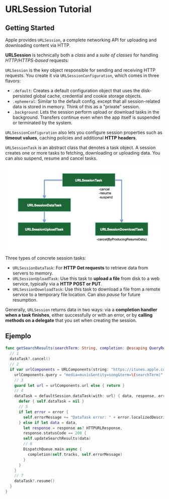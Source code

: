 # URLSession Tutorial

## Getting Started

Apple provides `URLSession`, a complete networking API for uploading and downloading content via HTTP.

**URLSession** is technically both a *class* and a *suite of classes* for handling *HTTP/HTTPS-based* requests:

`URLSession` is the key object responsible for sending and receiving HTTP requests. You create it via `URLSessionConfiguration`, which comes in three flavors:

* `.default`: Creates a default configuration object that uses the disk-persisted global cache, credential and cookie storage objects.
*  `.ephemeral`: Similar to the default config. except that all session-related data is stored in memory. Think of this as a "private" session.
*  `.background`: Lets the session perform upload or download tasks in the background. Transfers continue even when the app itself is suspended or terminated by the system.


`URLSessionConfiguration` also lets you configure session properties such as **timeout values**, caching policies and additional **HTTP headers**.

`URLSessionTask` is an abstract class that denotes a task object. A session creates one or more tasks to fetching, downloading or uploading data. You can also suspend, resume and cancel tasks.

![](0_url_session_tasks.png)


Three types of concrete session tasks:

* `URLSessionDataTask`: For **HTTP Get requests** to retrieve data from servers to memory.
*  `URLSessionUploadTask`: Use this task to **upload a file** from disk to a web service, typically via a **HTTP POST or PUT**.
*  `URLSessionDownloadTask`: Use this task to download a file from a remote service to a temporary file location. Can also *pause* for future resumption.

Generally, `URLSession` returns data in two ways: via a **completion handler when a task finishes**,  either successfully or with an error, or by **calling methods on a delegate** that you set when creating the session.

## Ejemplo

```Swift
func getSearchResults(searchTerm: String, completion: @escaping QueryResult) {
  // 1
  dataTask?.cancel()
  // 2
  if var urlComponents = URLComponents(string: "https://itunes.apple.com/search") {
    urlComponents.query = "media=music&entity=song&term=\(searchTerm)"
    // 3
    guard let url = urlComponents.url else { return }
    // 4
    dataTask = defaultSession.dataTask(with: url) { data, response, error in
      defer { self.dataTask = nil }
      // 5
      if let error = error {
        self.errorMessage += "DataTask error: " + error.localizedDescription + "\n"
      } else if let data = data,
        let response = response as? HTTPURLResponse,
        response.statusCode == 200 {
        self.updateSearchResults(data)
        // 6
        DispatchQueue.main.async {
          completion(self.tracks, self.errorMessage)
        }
      }
    }
    // 7
    dataTask?.resume()
  }
}
```









